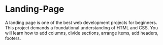 # Landing-Page
A landing page is one of the best web development projects for beginners. This project demands a foundational understanding of HTML and CSS. You will learn how to add columns, divide sections, arrange items, add headers, footers.
